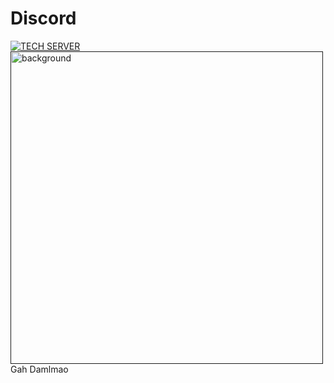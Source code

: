 
<body>
    <h1><strong>Discord</strong></h1>
    <div id="server">
    <a href="https://discord.gg/xRMGKc8Sf5" target="_blank"><img src="https://d.top4top.io/p_2300fgv6i1.png" alt="TECH SERVER"></a>
</div>
<div class="gallery">
    <a href=""><img src="https://d.top4top.io/p_2300fgv6i1.png" alt="background" width="500px"></a>
    <div class="desc">Gah Damlmao</div>
</div>
</body>
</html>
